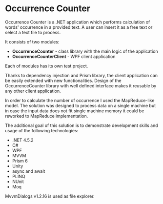 # Occurrence Counter

Occurrence Counter is a .NET application which performs calculation of words' occurrence in a provided text. A user can insert it as a free text or select a text file to process. 

It consists of two modules:

* **OccurrenceCounter** - class library with the main logic of the application 
* **OccurrenceCounterClient** - WPF client application 

Each of modules has its own test project. 

Thanks to dependency injection and Prism library, the client application can be easily extended with new functionalities.
Design of the OccurrenceCounter library with well defined interface makes it reusable by any other client application.

In order to calculate the number of occurrence I used the MapReduce-like model. The solution was designed to process data on a single machine but in case the input data does not fit single machine memory it could be reworked to MapReduce implementation.

The additional goal of this solution is to demonstrate development skills and usage of the following technologies: 

* .NET 4.5.2
* C#
* WPF
* MVVM
* Prism 6
* Unity
* async and await
* PLINQ
* NUnit
* Moq

MvvmDialogs v1.2.16 is used as file explorer.

